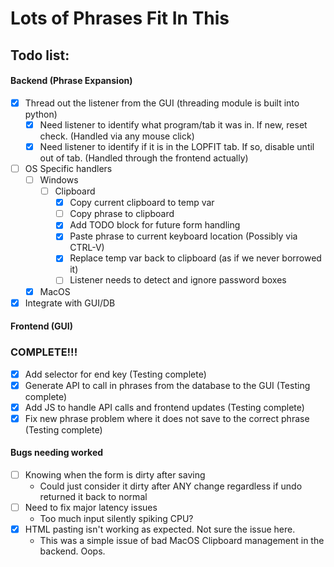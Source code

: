 # Lots of Phrases Fit In This
## Todo list:
#### Backend (Phrase Expansion)
- [x] Thread out the listener from the GUI (threading module is built into python)
  - [x] Need listener to identify what program/tab it was in. If new, reset check. (Handled via any mouse click)
  - [x] Need listener to identify if it is in the LOPFIT tab. If so, disable until out of tab. (Handled through the frontend actually)
- [ ] OS Specific handlers
  - [ ] Windows
    - [ ] Clipboard
      - [x] Copy current clipboard to temp var
      - [ ] Copy phrase to clipboard
      - [x] Add TODO block for future form handling
      - [x] Paste phrase to current keyboard location (Possibly via CTRL-V)
      - [x] Replace temp var back to clipboard (as if we never borrowed it)
      - [ ] Listener needs to detect and ignore password boxes
  - [x] MacOS
- [x] Integrate with GUI/DB

#### Frontend (GUI)
### COMPLETE!!!
- [x] Add selector for end key (Testing complete)
- [x] Generate API to call in phrases from the database to the GUI (Testing complete)
- [x] Add JS to handle API calls and frontend updates (Testing complete)
- [x] Fix new phrase problem where it does not save to the correct phrase (Testing complete)

#### Bugs needing worked
- [ ] Knowing when the form is dirty after saving
  - Could just consider it dirty after ANY change regardless if undo returned it back to normal
- [ ] Need to fix major latency issues
  - Too much input silently spiking CPU?
- [x] HTML pasting isn't working as expected. Not sure the issue here.
  - This was a simple issue of bad MacOS Clipboard management in the backend. Oops.
